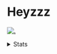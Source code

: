 # Heyzzz  

[![.](https://skillicons.dev/icons?i=js,java)](https://skillicons.dev)  

<details>
<summary>Stats</summary
<!--START_SECTION:waka-->

```txt
JavaScript   12 hrs 24 mins  █████████████░░░░░░░░░░░░   51.89 %
CSS          8 hrs 21 mins   ████████▓░░░░░░░░░░░░░░░░   34.98 %
Rust         1 hr 57 mins    ██░░░░░░░░░░░░░░░░░░░░░░░   08.17 %
JSON         45 mins         ▓░░░░░░░░░░░░░░░░░░░░░░░░   03.17 %
TOML         15 mins         ▒░░░░░░░░░░░░░░░░░░░░░░░░   01.05 %
```

<!--END_SECTION:waka-->
</details>
